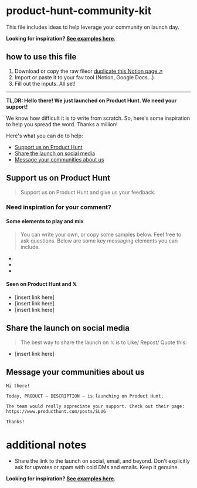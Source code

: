 # product-hunt-community-kit

This file includes ideas to help leverage your community on launch day.

**Looking for inspiration? [See examples here](https://github.com/fmerian/awesome-product-hunt?tab=readme-ov-file#examples).**

## how to use this file

1. Download or copy the raw fileor [duplicate this Notion page ↗︎](https://fmerian.notion.site/Product-Hunt-Community-Kit-3a5c0e65e6fc44d7b1e4662417eb121c?pvs=4)
2. Import or paste it to your fav tool (Notion, Google Docs...)
3. Fill out the inputs. All set!

---

**TL,DR: Hello there! We just launched on Product Hunt. We need your support!**

We know how difficult it is to write from scratch. So, here's some inspiration to help you spread the word. Thanks a million!

Here's what you can do to help:

- [Support us on Product Hunt](#support-us-on-product-hunt)
- [Share the launch on social media](#share-the-launch-on-social-media)
- [Message your communities about us](#message-your-communities-about-us)

## Support us on Product Hunt

> Support us on Product Hunt and give us your feedback.

### Need inspiration for your comment?

#### Some elements to play and mix

> You can write your own, or copy some samples below. Feel free to ask questions. Below are some key messaging elements you can include.

- 
- 
- 

#### Seen on Product Hunt and 𝕏
- [insert link here]
- [insert link here]
- [insert link here]

## Share the launch on social media

> The best way to share the launch on 𝕏 is to Like/ Repost/ Quote this:

- [insert link here]

## Message your communities about us

```
Hi there!

Today, PRODUCT — DESCRIPTION — is launching on Product Hunt.

The team would really appreciate your support. Check out their page:
https://www.producthunt.com/posts/SLUG

Thanks!
```

# additional notes

- Share the link to the launch on social, email, and beyond. Don't explicitly ask for upvotes or spam with cold DMs and emails. Keep it genuine.

**Looking for inspiration? [See examples here](https://github.com/fmerian/awesome-product-hunt?tab=readme-ov-file#examples).**
